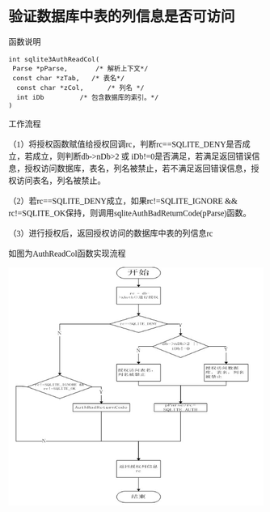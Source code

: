 # 验证数据库中表的列信息是否可访问
<font face="微软雅黑" size="3px">

函数说明
<pre>
int sqlite3AuthReadCol(
 Parse *pParse,       /* 解析上下文*/
 const char *zTab,   /* 表名*/
  const char *zCol,      /* 列名 */
  int iDb         /* 包含数据库的索引。*/
)</pre>

工作流程

（1）将授权函数赋值给授权回调rc，判断rc==SQLITE_DENY是否成立，若成立，则判断db->nDb>2 或 iDb!=0是否满足，若满足返回错误信息，授权访问数据库，表名，列名被禁止，若不满足返回错误信息，授权访问表名，列名被禁止。

（2）若rc==SQLITE_DENY成立，如果rc!=SQLITE_IGNORE && rc!=SQLITE_OK保持，则调用sqliteAuthBadReturnCode(pParse)函数。

（3）进行授权后，返回授权访问的数据库中表的列信息rc

如图为AuthReadCol函数实现流程

<img src='AuthReadCol函数.jpg'>
